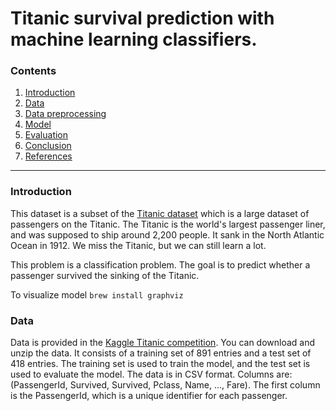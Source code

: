 # Titanic survival prediction with machine learning classifiers.


### Contents

1. [Introduction](#introduction) 
2. [Data](#data)
3. [Data preprocessing](#data-preprocessing)
4. [Model](#model)
5. [Evaluation](#evaluation)
6. [Conclusion](#conclusion)
7. [References](#references)

***

### Introduction

This dataset is a subset of the [Titanic dataset](https://www.kaggle.com/c/titanic) which is a large dataset of 
passengers on the Titanic. The Titanic is the world's largest passenger liner, and was supposed to ship around
2,200 people. It sank in the North Atlantic Ocean in 1912. We miss the Titanic, but we can still learn a lot.

This problem is a classification problem. The goal is to predict whether a passenger survived the sinking of the Titanic.

To visualize model 
`brew install graphviz`


### Data

Data is provided in the [Kaggle Titanic competition](https://www.kaggle.com/c/titanic). You can download and unzip the
data. It consists of a training set of 891 entries and a test set of 418 entries. The training set is used to train the
model, and the test set is used to evaluate the model. The data is in CSV format. Columns are: (PassengerId, Survived, 
Survived, Pclass, Name, ..., Fare). The first column is the PassengerId, which is a unique identifier for each
passenger.